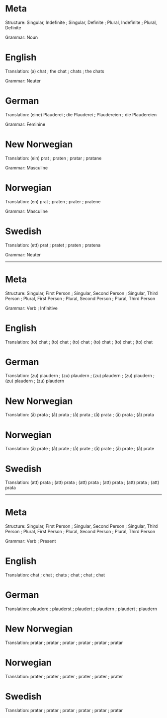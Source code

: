 Meta
====

Structure: Singular, Indefinite ; Singular, Definite ; Plural, Indefinite ; Plural, Definite

Grammar:   Noun



English
=======

Translation: (a) chat ; the chat ; chats ; the chats

Grammar:     Neuter



German
======

Translation: (eine) Plauderei ; die Plauderei ; Plaudereien ; die Plaudereien

Grammar:     Feminine



New Norwegian
=============

Translation: (ein) prat ; praten ; pratar ; pratane

Grammar:     Masculine



Norwegian
=========

Translation: (en) prat ; praten ; prater ; pratene

Grammar:     Masculine



Swedish
=======

Translation: (ett) prat ; pratet ; praten ; pratena

Grammar:     Neuter



--------------------------------------------------------------------------------

Meta
====

Structure: Singular, First Person ; Singular, Second Person ; Singular, Third Person ;
           Plural, First Person   ; Plural, Second Person   ; Plural, Third Person

Grammar:   Verb ; Infinitive



English
=======

Translation: (to) chat ; (to) chat ; (to) chat ;
             (to) chat ; (to) chat ; (to) chat



German
======

Translation: (zu) plaudern ; (zu) plaudern ; (zu) plaudern ;
             (zu) plaudern ; (zu) plaudern ; (zu) plaudern



New Norwegian
=============

Translation: (å) prata ; (å) prata ; (å) prata ;
             (å) prata ; (å) prata ; (å) prata



Norwegian
=========

Translation: (å) prate ; (å) prate ; (å) prate ;
             (å) prate ; (å) prate ; (å) prate



Swedish
=======

Translation: (att) prata ; (att) prata ; (att) prata ;
             (att) prata ; (att) prata ; (att) prata



--------------------------------------------------------------------------------

Meta
====

Structure: Singular, First Person ; Singular, Second Person ; Singular, Third Person ;
           Plural, First Person   ; Plural, Second Person   ; Plural, Third Person

Grammar:   Verb ; Present



English
=======

Translation: chat ; chat ; chats ;
             chat ; chat ; chat


German
======

Translation: plaudere ; plauderst ; plaudert ;
             plaudern ; plaudert  ; plaudern



New Norwegian
=============

Translation: pratar ; pratar ; pratar ;
             pratar ; pratar ; pratar



Norwegian
=========

Translation: prater ; prater ; prater ;
             prater ; prater ; prater



Swedish
=======

Translation: pratar ; pratar ; pratar ;
             pratar ; pratar ; pratar
